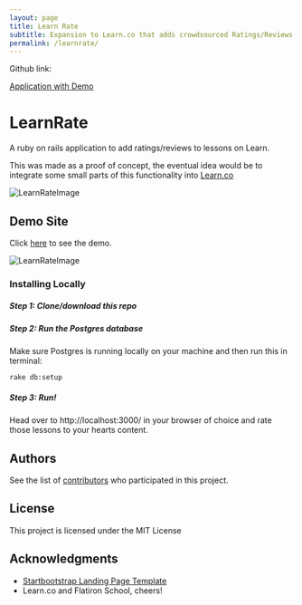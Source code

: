 ```yaml
---
layout: page
title: Learn Rate
subtitle: Expansion to Learn.co that adds crowdsourced Ratings/Reviews and a CallForHelp system
permalink: /learnrate/
---
```


Github link:

[Application with Demo](https://github.com/mikemerin/LearnRate)

# LearnRate
A ruby on rails application to add ratings/reviews to lessons on Learn.

This was made as a proof of concept, the eventual idea would be to integrate some small parts of this functionality into [Learn.co](https://learn.co/)

![LearnRateImage](http://oi67.tinypic.com/egrfro.jpg)

## Demo Site
Click [here](https://murmuring-spire-56141.herokuapp.com/) to see the demo.

![LearnRateImage](http://oi64.tinypic.com/29vi0cm.jpg)

### Installing Locally

##### Step 1: Clone/download this repo


##### Step 2: Run the Postgres database
Make sure Postgres is running locally on your machine and then run this in terminal:
```
rake db:setup
```

##### Step 3: Run!
Head over to http://localhost:3000/ in your browser of choice and rate those lessons to your hearts content.


## Authors

See the list of [contributors](https://github.com/jonathanandrewsuk/LearnRate/graphs/contributors) who participated in this project.

## License

This project is licensed under the MIT License

## Acknowledgments

* [Startbootstrap Landing Page Template](https://startbootstrap.com/template-overviews/new-age/)
* Learn.co and Flatiron School, cheers!
